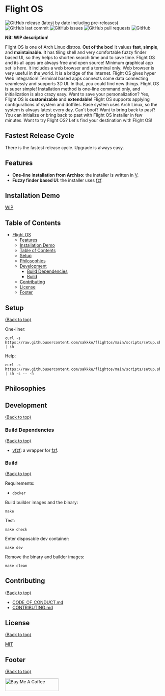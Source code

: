 # Flight OS
![GitHub release (latest by date including pre-releases)](https://img.shields.io/github/v/release/sakkke/flightos?include_prereleases&style=for-the-badge)
![GitHub last commit](https://img.shields.io/github/last-commit/sakkke/flightos?style=for-the-badge)
![GitHub issues](https://img.shields.io/github/issues-raw/sakkke/flightos?style=for-the-badge)
![GitHub pull requests](https://img.shields.io/github/issues-pr/sakkke/flightos?style=for-the-badge)
![GitHub](https://img.shields.io/github/license/sakkke/flightos?style=for-the-badge)

**NB: WIP description!**

Flight OS is one of Arch Linux distros.
**Out of the box**!
It values **fast**, **simple**, and **maintainable**.
It has tiling shell and very comfortable fuzzy finder based UI, so they helps to shorten search time and to save time.
Flight OS and its all apps are always free and open source!
Minimum graphical app set is here.
It includes a web browser and a terminal only.
Web browser is very useful in the world.
It is a bridge of the internet.
Flight OS gives hyper Web integration!
Terminal based apps connects some data connecting seamlessly and supports 3D UI.
In that, you could find new things.
Flight OS is super simple!
Installation method is one-line command only, and initialization is also crazy easy.
Want to save your personalization?
Yes, Flight OS is **customizable** and **extendable**!
Flight OS supports applying configurations of system and dotfiles.
Base system uses Arch Linux, so the system is always latest every day.
Can't boot?
Want to bring back to past?
You can initialize or bring back to past with Flight OS installer in few minutes.
Want to try Flight OS?
Let's find your destination with Flight OS!

## Fastest Release Cycle
There is the fastest release cycle.
Upgrade is always easy.

## Features
- **One-line installation from Archiso**: the installer is written in [V](https://github.com/vlang/v).
- **Fuzzy finder based UI**: the installer uses [fzf](https://github.com/junegunn/fzf).

## Installation Demo
[WIP](https://github.com/sakkke/flightos/issues/91)

## Table of Contents
- [Flight OS](#flight-os)
    - [Features](#features)
    - [Installation Demo](#installation-demo)
    - [Table of Contents](#table-of-contents)
    - [Setup](#setup)
    - [Philosophies](#philosophies)
    - [Development](#development)
        - [Build Dependencies](#build-dependencies)
        - [Build](#build)
    - [Contributing](#contributing)
    - [License](#license)
    - [Footer](#footer)

## Setup
[(Back to top)](#table-of-contents)

One-liner:
```shell
curl -s https://raw.githubusercontent.com/sakkke/flightos/main/scripts/setup.sh | sh
```

Help:
```shell
curl -s https://raw.githubusercontent.com/sakkke/flightos/main/scripts/setup.sh | sh -s -- -h
```

## Philosophies

## Development
[(Back to top)](#table-of-contents)

### Build Dependencies
[(Back to top)](#table-of-contents)

- [vfzf](https://github.com/sakkke/vfzf): a wrapper for [fzf](https://github.com/junegunn/fzf).

### Build
[(Back to top)](#table-of-contents)

Requirements:
- `docker`

Build builder images and the binary:
```shell
make
```

Test:
```shell
make check
```

Enter disposable dev container:
```shell
make dev
```

Remove the binary and builder images:
```shell
make clean
```

## Contributing
[(Back to top)](#table-of-contents)

- [CODE_OF_CONDUCT.md](https://github.com/sakkke/flightos/blob/main/CODE_OF_CONDUCT.md)
- [CONTRIBUTING.md](https://github.com/sakkke/flightos/blob/main/CONTRIBUTING.md)

## License
[(Back to top)](#table-of-contents)

[MIT](https://github.com/sakkke/flightos/blob/main/LICENSE)

## Footer
[(Back to top)](#table-of-contents)

<a href="https://www.buymeacoffee.com/sakkke" target="_blank"><img src="https://cdn.buymeacoffee.com/buttons/default-green.png" alt="Buy Me A Coffee" height="41" width="174"></a>
